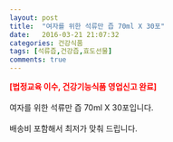 ```yaml
---
layout: post
title:  "여자를 위한 석류만 즙 70ml X 30포"
date:   2016-03-21 21:07:32
categories: 건강식품
tags: [석류즙,건강즙,효도선물]
comments: true
---
```


<strong><span style="color: rgb(255, 0, 0);">[법정교육 이수, 건강기능식품 영업신고 완료]</span></strong>
<br><br>
여자를 위한 석류만 즙 70ml X 30포입니다.
<br><br>
배송비 포함해서 최저가 맞춰 드립니다.
<br>
<br>
<img class="image" src="https://1.bp.blogspot.com/-6mBQZ1AHvqU/W_teFkrSr8I/AAAAAAAAA9w/ZSs5TXA-mto-pG2fzKS-UzXUKmQxjP8QwCLcBGAs/s320/dcfjdfgjdgfh.jpg" alt=""/>
<br>
<br>
<img class="image" src="http://nbbang.co.kr/data/webedit/20180830152411_raaqqnbl.jpg" alt=""/>  